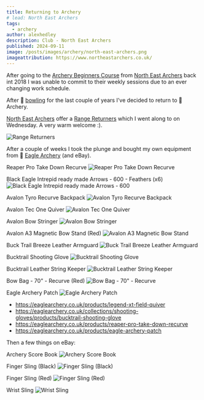 ```yaml
---
title: Returning to Archery
# lead: North East Archers
tags:
  - archery
author: alexhedley
description: Club - North East Archers
published: 2024-09-11
image: /posts/images/archery/north-east-archers.png
imageattribution: https://www.northeastarchers.co.uk/
---
```


<!-- # Archery -->

After going to the [Archery Beginners Course](archery) from [North East Archers](https://www.northeastarchers.co.uk/) back int 2018 I was unable to commit to their weekly sessions due to an ever changing work schedule.

After 🎳 [bowling](search?query=bowling) for the last couple of years I've decided to return to 🏹 Archery.

[North East Archers](https://www.northeastarchers.co.uk/) offer a [Range Returners](https://www.northeastarchers.co.uk/club/range-returners) which I went along to on Wednesday. A very warm welcome :).

![Range Returners](images/archery/range_returners_2.jpg "Range Returners")

After a couple of weeks I took the plunge and bought my own equipment from 🦅 [Eagle Archery](https://eaglearchery.co.uk/) (and eBay).

Reaper Pro Take Down Recurve
![Reaper Pro Take Down Recurve](images/archery/ReaperProTakeDownRecurve.jpg "Reaper Pro Take Down Recurve")

Black Eagle Intrepid ready made Arrows - 600 - Feathers (x6)
![Black Eagle Intrepid ready made Arrows - 600](images/archery/BlackEagleIntrepidreadymadeArrows-600.png "Black Eagle Intrepid ready made Arrows - 600")

Avalon Tyro Recurve Backpack
![Avalon Tyro Recurve Backpack](images/archery/AvalonTyroRecurveBackpack.jpg "Avalon Tyro Recurve Backpack")

Avalon Tec One Quiver
![Avalon Tec One Quiver](images/archery/AvalonTecOneQuiver.png "Avalon Tec One Quiver")

Avalon Bow Stringer
![Avalon Bow Stringer](images/archery/AvalonBowStringer.jpg "Avalon Bow Stringer")

Avalon A3 Magnetic Bow Stand (Red)
![Avalon A3 Magnetic Bow Stand](images/archery/AvalonA3MagneticBowStand.jpg "Avalon A3 Magnetic Bow Stand")

Buck Trail Breeze Leather Armguard
![Buck Trail Breeze Leather Armguard](images/archery/TrailBreezeLeatherArmguard.jpg "Buck Trail Breeze Leather Armguard")

Bucktrail Shooting Glove
![Bucktrail Shooting Glove](images/archery/BucktrailShootingGlove.jpg "Bucktrail Shooting Glove")

Bucktrail Leather String Keeper
![Bucktrail Leather String Keeper](images/archery/bucktrail_stringkeeper-b.jpg "Bucktrail Leather String Keeper")

Bow Bag - 70" - Recurve (Red)
![Bow Bag - 70" - Recurve](images/archery/BowBag.jpg "Bow Bag - 70\" - Recurve")

Eagle Archery Patch
![Eagle Archery Patch](images/archery/EagleArcheryPatch.jpg "Eagle Archery Patch")

- https://eaglearchery.co.uk/products/legend-xt-field-quiver
- https://eaglearchery.co.uk/collections/shooting-gloves/products/bucktrail-shooting-glove
- https://eaglearchery.co.uk/products/reaper-pro-take-down-recurve
- https://eaglearchery.co.uk/products/eagle-archery-patch

Then a few things on eBay:

Archery Score Book
![Archery Score Book](images/archery/archery-score-book.png "Archery Score Book")

Finger Sling (Black)
![Finger Sling (Black)](images/archery/finger-sling-black.png "Finger Sling (Black)")

Finger Sling (Red)
![Finger Sling (Red)](images/archery/finger-sling-red.png "Finger Sling (Red)")

Wrist Sling
![Wrist Sling](images/archery/wrist-sling-red.png "Wrist Sling")

